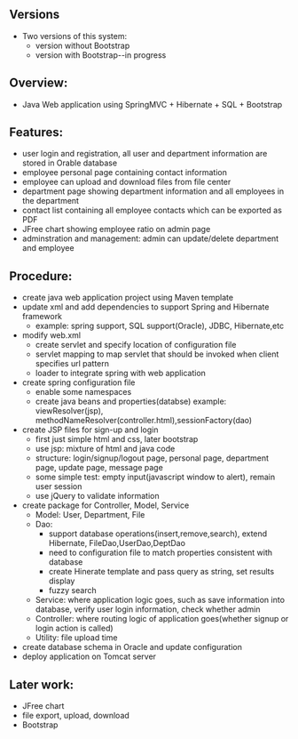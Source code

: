 ## Versions
+ Two versions of this system:
  - version without Bootstrap
  - version with Bootstrap--in progress


## Overview:
+ Java Web application using SpringMVC + Hibernate + SQL + Bootstrap

## Features:
+ user login and registration, all user and department information are stored in Orable database
+ employee personal page containing contact information
+ employee can upload and download files from file center
+ department page showing department information and all employees in the department
+ contact list containing all employee contacts which can be exported as PDF
+ JFree chart showing employee ratio on admin page
+ adminstration and management: admin can update/delete department and employee

## Procedure:
+ create java web application project using Maven template
+ update xml and add dependencies to support Spring and Hibernate framework
   - example: spring support, SQL support(Oracle), JDBC, Hibernate,etc
+ modify web.xml
   - create servlet and specify location of configuration file
   - servlet mapping to map servlet that should be invoked when client specifies url pattern
   - loader to integrate spring with web application
+ create spring configuration file
   - enable some namespaces 
   - create java beans and properties(databse)
     example: viewResolver(jsp), methodNameResolver(controller.html),sessionFactory(dao)
+ create JSP files for sign-up and login
   - first just simple html and css, later bootstrap
   - use jsp: mixture of html and java code
   - structure: login/signup/logout page, personal page, department page, update page, message page
   - some simple test: empty input(javascript window to alert), remain user session
   - use jQuery to validate information
+ create package for Controller, Model, Service
   - Model: User, Department, File
   - Dao: 
     + support database operations(insert,remove,search), extend Hibernate, FileDao,UserDao,DeptDao
     + need to configuration file to match properties consistent with database
     + create Hinerate template and pass query as string, set results display
     + fuzzy search
   - Service: where application logic goes, such as save information into database, verify user login information, check whether admin
   - Controller: where routing logic of application goes(whether signup or login action is called)
   - Utility: file upload time
+ create database schema in Oracle and update configuration
+ deploy application on Tomcat server


## Later work:
+ JFree chart
+ file export, upload, download
+ Bootstrap